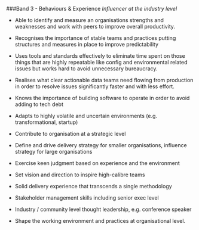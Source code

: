 ###Band 3 - Behaviours & Experience
*Influencer at the industry level*

* Able to identify and measure an organisations strengths and weaknesses and work with peers to improve overall productivity.

* Recognises the importance of stable teams and practices putting structures and measures in place to improve predictability

* Uses tools and standards effectively to eliminate time spent on those things that are highly repeatable like config and environmental related issues but works hard to avoid unnecessary bureaucracy. 

* Realises what clear actionable data teams need flowing from production in order to resolve issues significantly faster and with less effort.

* Knows the importance of building software to operate in order to avoid adding to tech debt

* Adapts to highly volatile and uncertain environments (e.g. transformational, startup)

* Contribute to organisation at a strategic level

* Define and drive delivery strategy for smaller organisations, influence strategy for large organisations

* Exercise keen judgment based on experience and the environment

* Set vision and direction to inspire high-calibre teams

* Solid delivery experience that transcends a single methodology

* Stakeholder management skills including senior exec level

* Industry / community level thought leadership, e.g. conference speaker

* Shape the working environment and practices at organisational level.


